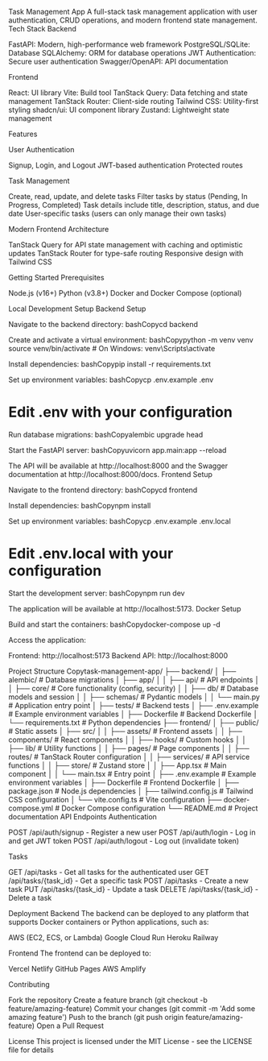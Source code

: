 Task Management App
A full-stack task management application with user authentication, CRUD operations, and modern frontend state management.
Tech Stack
Backend

FastAPI: Modern, high-performance web framework
PostgreSQL/SQLite: Database
SQLAlchemy: ORM for database operations
JWT Authentication: Secure user authentication
Swagger/OpenAPI: API documentation

Frontend

React: UI library
Vite: Build tool
TanStack Query: Data fetching and state management
TanStack Router: Client-side routing
Tailwind CSS: Utility-first styling
shadcn/ui: UI component library
Zustand: Lightweight state management

Features

User Authentication

Signup, Login, and Logout
JWT-based authentication
Protected routes


Task Management

Create, read, update, and delete tasks
Filter tasks by status (Pending, In Progress, Completed)
Task details include title, description, status, and due date
User-specific tasks (users can only manage their own tasks)


Modern Frontend Architecture

TanStack Query for API state management with caching and optimistic updates
TanStack Router for type-safe routing
Responsive design with Tailwind CSS



Getting Started
Prerequisites

Node.js (v16+)
Python (v3.8+)
Docker and Docker Compose (optional)

Local Development Setup
Backend Setup

Navigate to the backend directory:
bashCopycd backend

Create and activate a virtual environment:
bashCopypython -m venv venv
source venv/bin/activate  # On Windows: venv\Scripts\activate

Install dependencies:
bashCopypip install -r requirements.txt

Set up environment variables:
bashCopycp .env.example .env
# Edit .env with your configuration

Run database migrations:
bashCopyalembic upgrade head

Start the FastAPI server:
bashCopyuvicorn app.main:app --reload


The API will be available at http://localhost:8000 and the Swagger documentation at http://localhost:8000/docs.
Frontend Setup

Navigate to the frontend directory:
bashCopycd frontend

Install dependencies:
bashCopynpm install

Set up environment variables:
bashCopycp .env.example .env.local
# Edit .env.local with your configuration

Start the development server:
bashCopynpm run dev


The application will be available at http://localhost:5173.
Docker Setup

Build and start the containers:
bashCopydocker-compose up -d

Access the application:

Frontend: http://localhost:5173
Backend API: http://localhost:8000




Project Structure
Copytask-management-app/
├── backend/
│   ├── alembic/             # Database migrations
│   ├── app/
│   │   ├── api/             # API endpoints
│   │   ├── core/            # Core functionality (config, security)
│   │   ├── db/              # Database models and session
│   │   ├── schemas/         # Pydantic models
│   │   └── main.py          # Application entry point
│   ├── tests/               # Backend tests
│   ├── .env.example         # Example environment variables
│   ├── Dockerfile           # Backend Dockerfile
│   └── requirements.txt     # Python dependencies
├── frontend/
│   ├── public/              # Static assets
│   ├── src/
│   │   ├── assets/          # Frontend assets
│   │   ├── components/      # React components
│   │   ├── hooks/           # Custom hooks
│   │   ├── lib/             # Utility functions
│   │   ├── pages/           # Page components
│   │   ├── routes/          # TanStack Router configuration
│   │   ├── services/        # API service functions
│   │   ├── store/           # Zustand store
│   │   ├── App.tsx          # Main component
│   │   └── main.tsx         # Entry point
│   ├── .env.example         # Example environment variables
│   ├── Dockerfile           # Frontend Dockerfile
│   ├── package.json         # Node.js dependencies
│   ├── tailwind.config.js   # Tailwind CSS configuration
│   └── vite.config.ts       # Vite configuration
├── docker-compose.yml       # Docker Compose configuration
└── README.md                # Project documentation
API Endpoints
Authentication

POST /api/auth/signup - Register a new user
POST /api/auth/login - Log in and get JWT token
POST /api/auth/logout - Log out (invalidate token)

Tasks

GET /api/tasks - Get all tasks for the authenticated user
GET /api/tasks/{task_id} - Get a specific task
POST /api/tasks - Create a new task
PUT /api/tasks/{task_id} - Update a task
DELETE /api/tasks/{task_id} - Delete a task

Deployment
Backend
The backend can be deployed to any platform that supports Docker containers or Python applications, such as:

AWS (EC2, ECS, or Lambda)
Google Cloud Run
Heroku
Railway

Frontend
The frontend can be deployed to:

Vercel
Netlify
GitHub Pages
AWS Amplify

Contributing

Fork the repository
Create a feature branch (git checkout -b feature/amazing-feature)
Commit your changes (git commit -m 'Add some amazing feature')
Push to the branch (git push origin feature/amazing-feature)
Open a Pull Request

License
This project is licensed under the MIT License - see the LICENSE file for details